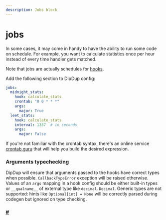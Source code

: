 ```yaml
---
description: Jobs block
---
```


# jobs

In some cases, it may come in handy to have the ability to run some code on schedule. For example, you want to calculate statistics once per hour instead of every time handler gets matched.

Note that jobs are actually schedules for [hooks](hooks.md).

Add the following section to DipDup config:

```yaml
jobs:
  midnight_stats:
    hook: calculate_stats
    crontab: "0 0 * * *"
    args:
      major: True
  leet_stats:
    hook: calculate_stats
    interval: 1337  # in seconds
    args:
      major: False
```

If you're not familiar with the crontab syntax, there's an online service [crontab.guru](https://crontab.guru/) that will help you build the desired expression.

### Arguments typechecking

DipDup will ensure that arguments passed to the hooks have correct types when possible. `CallbackTypeError` exception will be raised otherwise. Values of an `args` mapping in a hook config should be either built-in types or `__qualname__` of external type like `decimal.Decimal`. Generic types are not supported: hints like `Optional[int] = None` will be correctly parsed during codegen but ignored on type checking.

### [\#](https://baking-bad.org/blog/2021/09/13/dipdup-v3-release-candidate-introducing-hooks-better-scalability-and-stability-improvements/#context-ctx) <a id="context-ctx"></a>
